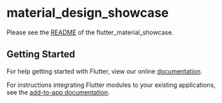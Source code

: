 # material_design_showcase

Please see the [README](https://github.com/miquelbeltran/flutter_material_showcase/blob/master/README.md) of the flutter_material_showcase.

## Getting Started

For help getting started with Flutter, view our online
[documentation](https://flutter.dev/).

For instructions integrating Flutter modules to your existing applications,
see the [add-to-app documentation](https://flutter.dev/docs/development/add-to-app).
